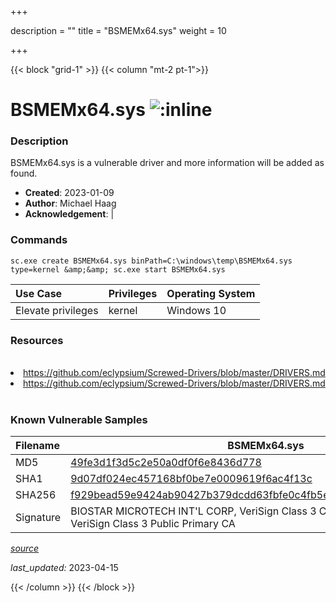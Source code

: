 +++

description = ""
title = "BSMEMx64.sys"
weight = 10

+++


{{< block "grid-1" >}}
{{< column "mt-2 pt-1">}}


# BSMEMx64.sys ![:inline](/images/twitter_verified.png) 


### Description

BSMEMx64.sys is a vulnerable driver and more information will be added as found.

- **Created**: 2023-01-09
- **Author**: Michael Haag
- **Acknowledgement**:  | [](https://twitter.com/)

### Commands

```
sc.exe create BSMEMx64.sys binPath=C:\windows\temp\BSMEMx64.sys type=kernel &amp;&amp; sc.exe start BSMEMx64.sys
```

| Use Case | Privileges | Operating System | 
|:---- | ---- | ---- |
| Elevate privileges | kernel | Windows 10 |

### Resources
<br>
<li><a href=" https://github.com/eclypsium/Screwed-Drivers/blob/master/DRIVERS.md"> https://github.com/eclypsium/Screwed-Drivers/blob/master/DRIVERS.md</a></li>
<li><a href="https://github.com/eclypsium/Screwed-Drivers/blob/master/DRIVERS.md">https://github.com/eclypsium/Screwed-Drivers/blob/master/DRIVERS.md</a></li>
<br>

### Known Vulnerable Samples

| Filename | BSMEMx64.sys |
|:---- | ---- | 
| MD5 | <a href="https://www.virustotal.com/gui/file/49fe3d1f3d5c2e50a0df0f6e8436d778">49fe3d1f3d5c2e50a0df0f6e8436d778</a> |
| SHA1 | <a href="https://www.virustotal.com/gui/file/9d07df024ec457168bf0be7e0009619f6ac4f13c">9d07df024ec457168bf0be7e0009619f6ac4f13c</a> |
| SHA256 | <a href="https://www.virustotal.com/gui/file/f929bead59e9424ab90427b379dcdd63fbfe0c4fb5e1792e3a1685541cd5ec65">f929bead59e9424ab90427b379dcdd63fbfe0c4fb5e1792e3a1685541cd5ec65</a> |
| Signature | BIOSTAR MICROTECH INT&#39;L CORP, VeriSign Class 3 Code Signing 2009-2 CA, VeriSign Class 3 Public Primary CA   || Company | BIOSTAR Group || Description | I/O Interface driver file || Product | BIOSTAR I/O driver fle || OriginalFilename | BS_I2cIo.sys |


[*source*](https://github.com/magicsword-io/LOLDrivers/tree/main/yaml/bsmemx64.yaml)

*last_updated:* 2023-04-15








{{< /column >}}
{{< /block >}}
